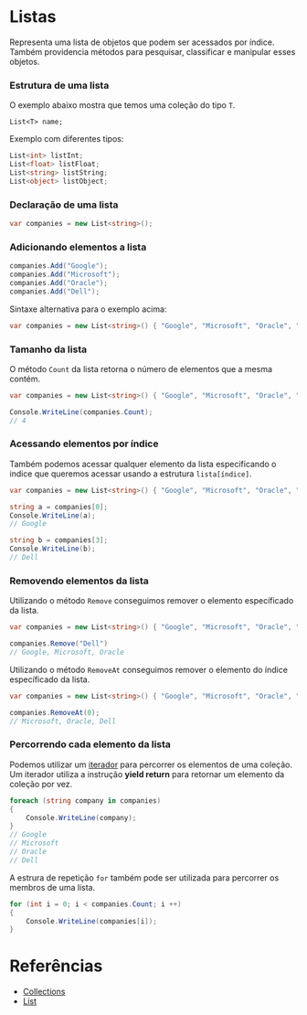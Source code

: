 # Listas

Representa uma lista de objetos que podem ser acessados por índice. Também providencia métodos para pesquisar, classificar e manipular esses objetos.

### Estrutura de uma lista
O exemplo abaixo mostra que temos uma coleção do tipo `T`.
```
List<T> name;
```
Exemplo com diferentes tipos:
```C#
List<int> listInt;
List<float> listFloat;
List<string> listString;
List<object> listObject;
```

### Declaração de uma lista
```C#
var companies = new List<string>();
```

### Adicionando elementos a lista
```C#
companies.Add("Google");
companies.Add("Microsoft");
companies.Add("Oracle");
companies.Add("Dell");
```

Sintaxe alternativa para o exemplo acima:
```C#
var companies = new List<string>() { "Google", "Microsoft", "Oracle", "Dell"};
```

### Tamanho da lista
O método `Count` da lista retorna o número de elementos que a mesma contém.
```C#
var companies = new List<string>() { "Google", "Microsoft", "Oracle", "Dell"};

Console.WriteLine(companies.Count);
// 4
```

### Acessando elementos por índice
Também podemos acessar qualquer elemento da lista especificando o indice que queremos acessar usando a estrutura `lista[índice]`.
```C#
var companies = new List<string>() { "Google", "Microsoft", "Oracle", "Dell"};

string a = companies[0];
Console.WriteLine(a);
// Google

string b = companies[3];
Console.WriteLine(b);
// Dell
```

### Removendo elementos da lista
Utilizando o método `Remove` conseguimos remover o elemento específicado da lista.
```C#
var companies = new List<string>() { "Google", "Microsoft", "Oracle", "Dell"};

companies.Remove("Dell")
// Google, Microsoft, Oracle
```

Utilizando o método `RemoveAt` conseguimos remover o elemento do índice específicado da lista.
```C#
var companies = new List<string>() { "Google", "Microsoft", "Oracle", "Dell"};

companies.RemoveAt(0);
// Microsoft, Oracle, Dell
```

### Percorrendo cada elemento da lista
Podemos utilizar um [iterador]() para percorrer os elementos de uma coleção. Um iterador utiliza a instrução **yield return** para retornar um elemento da coleção por vez.
```C#
foreach (string company in companies)
{
    Console.WriteLine(company);
}
// Google
// Microsoft
// Oracle
// Dell
```

A estrura de repetição `for` também pode ser utilizada para percorrer os membros de uma lista.
```C#
for (int i = 0; i < companies.Count; i ++)
{
    Console.WriteLine(companies[i]);
}
```

# Referências

* [Collections](https://docs.microsoft.com/en-us/dotnet/csharp/programming-guide/concepts/collections)
* [List<T>](https://docs.microsoft.com/en-us/dotnet/api/system.collections.generic.list-1?view=netcore-3.1)